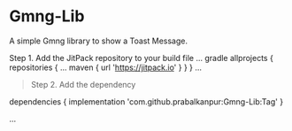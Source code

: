 # Gmng-Lib
A simple Gmng library to show a Toast Message.

Step 1. Add the JitPack repository to your build file
... gradle
allprojects {
		repositories {
			...
			maven { url 'https://jitpack.io' }
		}
	}
  ...
  > Step 2. Add the dependency
  
  dependencies {
	        implementation 'com.github.prabalkanpur:Gmng-Lib:Tag'
	}
  
  ...
